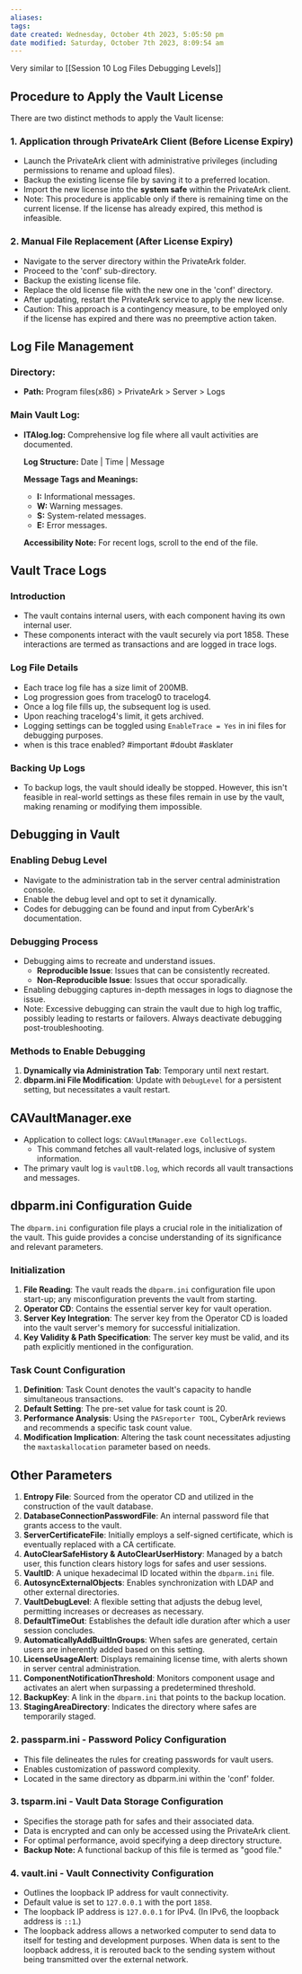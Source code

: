 ```yaml
---
aliases: 
tags: 
date created: Wednesday, October 4th 2023, 5:05:50 pm
date modified: Saturday, October 7th 2023, 8:09:54 am
---
```

Very similar to [[Session 10 Log Files Debugging Levels]]

## Procedure to Apply the Vault License

There are two distinct methods to apply the Vault license:

### 1. Application through PrivateArk Client (Before License Expiry)

- Launch the PrivateArk client with administrative privileges (including permissions to rename and upload files).
- Backup the existing license file by saving it to a preferred location.
- Import the new license into the **system safe** within the PrivateArk client.
- Note: This procedure is applicable only if there is remaining time on the current license. If the license has already expired, this method is infeasible.

### 2. Manual File Replacement (After License Expiry)

- Navigate to the server directory within the PrivateArk folder.
- Proceed to the 'conf' sub-directory.
- Backup the existing license file.
- Replace the old license file with the new one in the 'conf' directory.
- After updating, restart the PrivateArk service to apply the new license.
- Caution: This approach is a contingency measure, to be employed only if the license has expired and there was no preemptive action taken.

## Log File Management

### Directory:

- **Path:** Program files(x86) > PrivateArk > Server > Logs

### Main Vault Log:

- **ITAlog.log:** Comprehensive log file where all vault activities are documented.
  
  **Log Structure:** Date | Time | Message
  
  **Message Tags and Meanings:**
  - **I:** Informational messages.
  - **W:** Warning messages.
  - **S:** System-related messages.
  - **E:** Error messages.
  
  **Accessibility Note:** For recent logs, scroll to the end of the file.

## Vault Trace Logs

### Introduction

- The vault contains internal users, with each component having its own internal user.
- These components interact with the vault securely via port 1858. These interactions are termed as transactions and are logged in trace logs.

### Log File Details

- Each trace log file has a size limit of 200MB.
- Log progression goes from tracelog0 to tracelog4.
- Once a log file fills up, the subsequent log is used.
- Upon reaching tracelog4's limit, it gets archived.
- Logging settings can be toggled using `EnableTrace = Yes` in ini files for debugging purposes.
- when is this trace enabled? #important #doubt #asklater

### Backing Up Logs

- To backup logs, the vault should ideally be stopped. However, this isn't feasible in real-world settings as these files remain in use by the vault, making renaming or modifying them impossible.

## Debugging in Vault

### Enabling Debug Level

- Navigate to the administration tab in the server central administration console.
- Enable the debug level and opt to set it dynamically.
- Codes for debugging can be found and input from CyberArk's documentation.

### Debugging Process

- Debugging aims to recreate and understand issues.
  - **Reproducible Issue**: Issues that can be consistently recreated.
  - **Non-Reproducible Issue**: Issues that occur sporadically.
- Enabling debugging captures in-depth messages in logs to diagnose the issue.
- Note: Excessive debugging can strain the vault due to high log traffic, possibly leading to restarts or failovers. Always deactivate debugging post-troubleshooting.

### Methods to Enable Debugging

1. **Dynamically via Administration Tab**: Temporary until next restart.
2. **dbparm.ini File Modification**: Update with `DebugLevel` for a persistent setting, but necessitates a vault restart.

## CAVaultManager.exe

- Application to collect logs: `CAVaultManager.exe CollectLogs`.
  - This command fetches all vault-related logs, inclusive of system information.
- The primary vault log is `vaultDB.log`, which records all vault transactions and messages.

## dbparm.ini Configuration Guide

The `dbparm.ini` configuration file plays a crucial role in the initialization of the vault. This guide provides a concise understanding of its significance and relevant parameters.

### Initialization

1. **File Reading**: The vault reads the `dbparm.ini` configuration file upon start-up; any misconfiguration prevents the vault from starting.
2. **Operator CD**: Contains the essential server key for vault operation.
3. **Server Key Integration**: The server key from the Operator CD is loaded into the vault server's memory for successful initialization.
4. **Key Validity & Path Specification**: The server key must be valid, and its path explicitly mentioned in the configuration.

### Task Count Configuration

1. **Definition**: Task Count denotes the vault's capacity to handle simultaneous transactions.
2. **Default Setting**: The pre-set value for task count is 20.
3. **Performance Analysis**: Using the `PASreporter TOOL`, CyberArk reviews and recommends a specific task count value.
4. **Modification Implication**: Altering the task count necessitates adjusting the `maxtaskallocation` parameter based on needs.

## Other Parameters

1. **Entropy File**: Sourced from the operator CD and utilized in the construction of the vault database.
2. **DatabaseConnectionPasswordFile**: An internal password file that grants access to the vault.
3. **ServerCertificateFile**: Initially employs a self-signed certificate, which is eventually replaced with a CA certificate.
4. **AutoClearSafeHistory & AutoClearUserHistory**: Managed by a batch user, this function clears history logs for safes and user sessions.
5. **VaultID**: A unique hexadecimal ID located within the `dbparm.ini` file.
6. **AutosyncExternalObjects**: Enables synchronization with LDAP and other external directories.
7. **VaultDebugLevel**: A flexible setting that adjusts the debug level, permitting increases or decreases as necessary.
8. **DefaultTimeOut**: Establishes the default idle duration after which a user session concludes.
9. **AutomaticallyAddBuiltInGroups**: When safes are generated, certain users are inherently added based on this setting.
10. **LicenseUsageAlert**: Displays remaining license time, with alerts shown in server central administration.
11. **ComponentNotificationThreshold**: Monitors component usage and activates an alert when surpassing a predetermined threshold.
12. **BackupKey**: A link in the `dbparm.ini` that points to the backup location.
13. **StagingAreaDirectory**: Indicates the directory where safes are temporarily staged.

### 2. passparm.ini - Password Policy Configuration

- This file delineates the rules for creating passwords for vault users.
- Enables customization of password complexity.
- Located in the same directory as dbparm.ini within the 'conf' folder.

### 3. tsparm.ini - Vault Data Storage Configuration

- Specifies the storage path for safes and their associated data.
- Data is encrypted and can only be accessed using the PrivateArk client.
- For optimal performance, avoid specifying a deep directory structure.
- **Backup Note:** A functional backup of this file is termed as "good file."

### 4. vault.ini - Vault Connectivity Configuration

- Outlines the loopback IP address for vault connectivity.
- Default value is set to `127.0.0.1` with the port `1858`.
- The loopback IP address is `127.0.0.1` for IPv4. (In IPv6, the loopback address is `::1`.) 
- The loopback address allows a networked computer to send data to itself for testing and development purposes. When data is sent to the loopback address, it is rerouted back to the sending system without being transmitted over the external network.